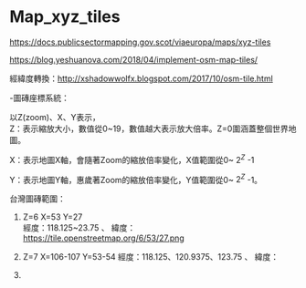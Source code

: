 # Map_xyz_tiles
https://docs.publicsectormapping.gov.scot/viaeuropa/maps/xyz-tiles

https://blog.yeshuanova.com/2018/04/implement-osm-map-tiles/

經緯度轉換：http://xshadowwolfx.blogspot.com/2017/10/osm-tile.html

-圖磚座標系統：  

以Z(zoom)、X、Y表示，  
Z：表示縮放大小，數值從0~19，數值越大表示放大倍率。Z=0圍涵蓋整個世界地圖。

X：表示地圖X軸，會隨著Zoom的縮放倍率變化，X值範圍從0~ $2^Z$ -1

Y：表示地圖Y軸，惠歲著Zoom的縮放倍率變化，Y值範圍從0~ $2^Z$ -1。  



台灣圖磚範圍：  
  1. Z=6 X=53 Y=27  
     經度：118.125~23.75 、 緯度：    
     https://tile.openstreetmap.org/6/53/27.png
     
  2. Z=7 X=106-107 Y=53-54
     經度：118.125、120.9375、123.75 、 緯度：  
  
  3.

